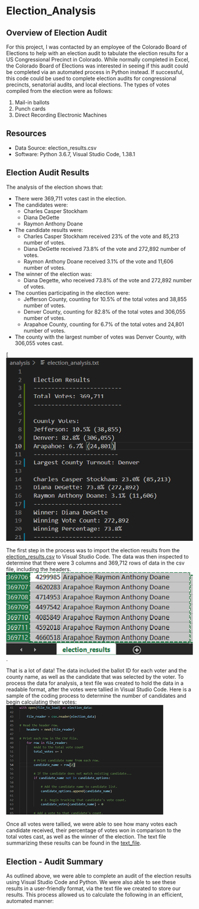 # Election_Analysis

## Overview of Election Audit
For this project, I was contacted by an employee of the Colorado Board of Elections to help with an election audit to tabulate the election results for a US Congressional Precinct in Colorado.  While normally completed in Excel, the Colorado Board of Elections was interested in seeing if this audit could be completed via an automated process in Python instead.  If successful, this code could be used to complete election audits for congressional precincts, senatorial audits, and local elections.  The types of votes compiled from the election were as follows:

1. Mail-in ballots
2. Punch cards
3. Direct Recording Electronic Machines

## Resources
- Data Source: election_results.csv
- Software: Python 3.6.7, Visual Studio Code, 1.38.1

## Election Audit Results
The analysis of the election shows that:
- There were 369,711 votes cast in the election.
- The candidates were:
    - Charles Casper Stockham
    - Diana DeGette
    - Raymon Anthony Doane
- The candidate results were:
    - Charles Casper Stockham received 23% of the vote and 85,213 number of votes.
    - Diana DeGette received 73.8% of the vote and 272,892 number of votes.
    - Raymon Anthony Doane received 3.1% of the vote and 11,606 number of votes.
- The winner of the election was:  
    - Diana Degette, who received 73.8% of the vote and 272,892 number of votes.
- The counties participating in the election were:
    - Jefferson County, counting for 10.5% of the total votes and 38,855 number of votes.
    - Denver County, counting for 82.8% of the total votes and 306,055 number of votes.
    - Arapahoe County, counting for 6.7% of the total votes and 24,801 number of votes.
- The county with the largest number of votes was Denver County, with 306,055 votes cast.

[![Results](https://github.com/crtallent/Election_Analysis/blob/main/Resources/Results.png)

The first step in the process was to import the election results from the [election_results.csv](https://github.com/crtallent/Election_Analysis/commit/431f233d4389a336a87f667c47894caf6f8d0de2) to Visual Studio Code.  The data was then inspected to determine that there were 
3 columns and 369,712 rows of data in the csv file, including the headers.![csv file](https://github.com/crtallent/Election_Analysis/blob/main/Resources/CSV.png "csv").

That is a lot of data!  The data included the ballot ID for each voter and the county name, as well as the candidate that was selected by the voter.  To process the data for analysis, a text file was created to hold the data in a readable format, after the votes were tallied in Visual Studio Code.  Here is a sample of the coding process to determine the number of candidates and begin calculating their votes:  ![coding process - candidate vote count](https://github.com/crtallent/Election_Analysis/blob/main/Resources/Code%20in%20VS.png)

Once all votes were tallied, we were able to see how many votes each candidate received, their percentage of votes won in comparison to the total votes cast, as well as the winner of the election. The text file summarizing these results can be found in the [text_file](https://github.com/crtallent/Election_Analysis/tree/main/analysis).


## Election - Audit Summary

As outlined above, we were able to complete an audit of the election results using Visual Studio Code and Python.  We were also able to see these results in a user-friendly format, via the text file we created to store our results.  This process allowed us to calculate the following in an efficient, automated manner:


